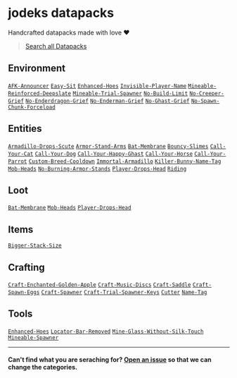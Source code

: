 <!-- This file was generated by the profile_update.yml do not change it directly. It will be overwritten. -->

# jodeks datapacks

Handcrafted datapacks made with love ❤

> [Search all Datapacks](https://github.com/orgs/jodeks-datapacks/repositories#repos-list-filter-input)

<!--
[`Template`](https://github.com/jodeks-datapacks/Template)
[`default`](https://github.com/jodeks-datapacks/default)
-->

## Environment
[`AFK-Announcer`](https://github.com/jodeks-datapacks/AFK-Announcer)
[`Easy-Sit`](https://github.com/jodeks-datapacks/Easy-Sit)
[`Enhanced-Hoes`](https://github.com/jodeks-datapacks/Enhanced-Hoes)
[`Invisible-Player-Name`](https://github.com/jodeks-datapacks/Invisible-Player-Name)
[`Mineable-Reinforced-Deepslate`](https://github.com/jodeks-datapacks/Mineable-Reinforced-Deepslate)
[`Mineable-Trial-Spawner`](https://github.com/jodeks-datapacks/Mineable-Trial-Spawner)
[`No-Build-Limit`](https://github.com/jodeks-datapacks/No-Build-Limit)
[`No-Creeper-Grief`](https://github.com/jodeks-datapacks/No-Creeper-Grief)
[`No-Enderdragon-Grief`](https://github.com/jodeks-datapacks/No-Enderdragon-Grief)
[`No-Enderman-Grief`](https://github.com/jodeks-datapacks/No-Enderman-Grief)
[`No-Ghast-Grief`](https://github.com/jodeks-datapacks/No-Ghast-Grief)
[`No-Spawn-Chunk-Forceload`](https://github.com/jodeks-datapacks/No-Spawn-Chunk-Forceload)
  
## Entities
[`Armadillo-Drops-Scute`](https://github.com/jodeks-datapacks/Armadillo-Drops-Scute)
[`Armor-Stand-Arms`](https://github.com/jodeks-datapacks/Armor-Stand-Arms)
[`Bat-Membrane`](https://github.com/jodeks-datapacks/Bat-Membrane)
[`Bouncy-Slimes`](https://github.com/jodeks-datapacks/Bouncy-Slimes)
[`Call-Your-Cat`](https://github.com/jodeks-datapacks/Call-Your-Cat)
[`Call-Your-Dog`](https://github.com/jodeks-datapacks/Call-Your-Dog)
[`Call-Your-Happy-Ghast`](https://github.com/jodeks-datapacks/Call-Your-Happy-Ghast)
[`Call-Your-Horse`](https://github.com/jodeks-datapacks/Call-Your-Horse)
[`Call-Your-Parrot`](https://github.com/jodeks-datapacks/Call-Your-Parrot)
[`Custom-Breed-Cooldown`](https://github.com/jodeks-datapacks/Custom-Breed-Cooldown)
[`Immortal-Armadillo`](https://github.com/jodeks-datapacks/Immortal-Armadillo)
[`Killer-Bunny-Name-Tag`](https://github.com/jodeks-datapacks/Killer-Bunny-Name-Tag)
[`Mob-Heads`](https://github.com/jodeks-datapacks/Mob-Heads)
[`No-Burning-Armor-Stands`](https://github.com/jodeks-datapacks/No-Burning-Armor-Stands)
[`Player-Drops-Head`](https://github.com/jodeks-datapacks/Player-Drops-Head)
[`Riding`](https://github.com/jodeks-datapacks/Riding)
  
## Loot
[`Bat-Membrane`](https://github.com/jodeks-datapacks/Bat-Membrane)
[`Mob-Heads`](https://github.com/jodeks-datapacks/Mob-Heads)
[`Player-Drops-Head`](https://github.com/jodeks-datapacks/Player-Drops-Head)
  
## Items
[`Bigger-Stack-Size`](https://github.com/jodeks-datapacks/Bigger-Stack-Size)
  
## Crafting
[`Craft-Enchanted-Golden-Apple`](https://github.com/jodeks-datapacks/Craft-Enchanted-Golden-Apple)
[`Craft-Music-Discs`](https://github.com/jodeks-datapacks/Craft-Music-Discs)
[`Craft-Saddle`](https://github.com/jodeks-datapacks/Craft-Saddle)
[`Craft-Spawn-Eggs`](https://github.com/jodeks-datapacks/Craft-Spawn-Eggs)
[`Craft-Spawner`](https://github.com/jodeks-datapacks/Craft-Spawner)
[`Craft-Trial-Spawner-Keys`](https://github.com/jodeks-datapacks/Craft-Trial-Spawner-Keys)
[`Cutter`](https://github.com/jodeks-datapacks/Cutter)
[`Name-Tag`](https://github.com/jodeks-datapacks/Name-Tag)
  
## Tools
[`Enhanced-Hoes`](https://github.com/jodeks-datapacks/Enhanced-Hoes)
[`Locator-Bar-Removed`](https://github.com/jodeks-datapacks/Locator-Bar-Removed)
[`Mine-Glass-Without-Silk-Touch`](https://github.com/jodeks-datapacks/Mine-Glass-Without-Silk-Touch)
[`Mineable-Spawner`](https://github.com/jodeks-datapacks/Mineable-Spawner)
  


---

#### Can't find what you are seraching for? [Open an issue](https://github.com/jodeks-datapacks/.github/issues/new?template=category.yml) so that we can change the categories.
